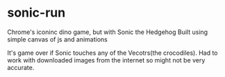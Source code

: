 # sonic-run

Chrome's iconinc dino game, but with Sonic the Hedgehog
Built using simple canvas of js and animations

It's game over if Sonic touches any of the Vecotrs(the crocodiles). Had to work with downloaded images from the internet so might not be very accurate.